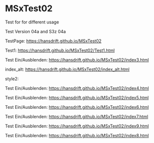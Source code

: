 # MSxTest02

Test for for different usage

Test Version 04a and S3z 04a


TestPage: https://hansdrift.github.io/MSxTest02


Test1: https://hansdrift.github.io/MSxTest02/Test1.html


Test Ein/Ausblenden: https://hansdrift.github.io/MSxTest02/index3.html


index_alt: https://hansdrift.github.io/MSxTest02/index_alt.html


style2:


Test Ein/Ausblenden: https://hansdrift.github.io/MSxTest02/index4.html


Test Ein/Ausblenden: https://hansdrift.github.io/MSxTest02/index5.html


Test Ein/Ausblenden: https://hansdrift.github.io/MSxTest02/index6.html


Test Ein/Ausblenden: https://hansdrift.github.io/MSxTest02/index7.html


Test Ein/Ausblenden: https://hansdrift.github.io/MSxTest02/index9.html


Test Ein/Ausblenden: https://hansdrift.github.io/MSxTest02/index8.html


